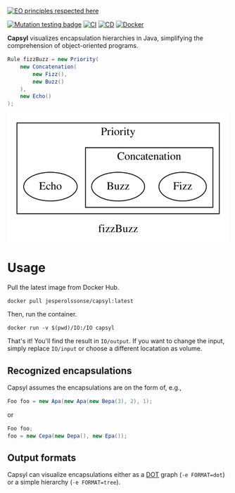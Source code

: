 [![EO principles respected here](https://www.elegantobjects.org/badge.svg)](https://www.elegantobjects.org)

[![Mutation testing badge](https://img.shields.io/endpoint?style=flat&url=https%3A%2F%2Fbadge-api.stryker-mutator.io%2Fgithub.com%2Fjesperolsson-se%2Fcapsyl%2Fmain)](https://dashboard.stryker-mutator.io/reports/github.com/jesperolsson-se/capsyl/main)
[![CI](https://github.com/jesperolsson-se/capsyl/actions/workflows/pull_request.yml/badge.svg)](https://github.com/jesperolsson-se/capsyl/actions/workflows/pull_request.yml)
[![CD](https://github.com/jesperolsson-se/capsyl/actions/workflows/main.yml/badge.svg)](https://github.com/jesperolsson-se/capsyl/actions/workflows/main.yml)
[![Docker](https://img.shields.io/docker/v/jesperolssonse/capsyl/latest)](https://hub.docker.com/repository/docker/jesperolssonse/capsyl)

**Capsyl** visualizes encapsulation hierarchies in Java, simplifying the
comprehension of object-oriented programs.

```Java
Rule fizzBuzz = new Priority(
    new Concatenation(
        new Fizz(),
        new Buzz()
    ),
    new Echo()
);
```

<img src="https://github.com/jesperolsson-se/FizzBuzz-OCP-Challenge/blob/main/src/main/java/org/example/rearrange/positive/fizzBuzz.svg"/>

# Usage

Pull the latest image from Docker Hub.

```
docker pull jesperolssonse/capsyl:latest
```

Then, run the container.

```
docker run -v $(pwd)/IO:/IO capsyl
```

That's it! You'll find the result in `IO/output`. If you want to change the
input, simply replace `IO/input` or choose a different locatation as volume.

## Recognized encapsulations

Capsyl assumes the encapsulations are on the form of, e.g.,

```Java
Foo foo = new Apa(new Apa(new Bepa(3), 2), 1);
```

or 

```Java
Foo foo;
foo = new Cepa(new Depa(), new Epa());
```

## Output formats

Capsyl can visualize encapsulations either as a
[DOT](https://en.wikipedia.org/wiki/DOT_%28graph_description_language%29)
graph (`-e FORMAT=dot`) or a simple hierarchy (`-e FORMAT=tree`).

